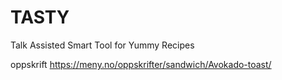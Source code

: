 # TASTY
 Talk Assisted Smart Tool for Yummy Recipes

 oppskrift
 https://meny.no/oppskrifter/sandwich/Avokado-toast/
